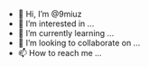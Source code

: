- 👋 Hi, I’m @9miuz
- 👀 I’m interested in ...
- 🌱 I’m currently learning ...
- 💞️ I’m looking to collaborate on ...
- 📫 How to reach me ...

<!---
9miuz/9miuz is a ✨ special ✨ repository because its `README.md` (this file) appears on your GitHub profile.
You can click the Preview link to take a look at your changes.
--->
